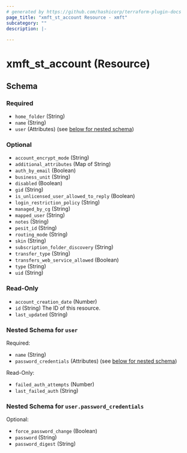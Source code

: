 ```yaml
---
# generated by https://github.com/hashicorp/terraform-plugin-docs
page_title: "xmft_st_account Resource - xmft"
subcategory: ""
description: |-
  
---
```


# xmft_st_account (Resource)





<!-- schema generated by tfplugindocs -->
## Schema

### Required

- `home_folder` (String)
- `name` (String)
- `user` (Attributes) (see [below for nested schema](#nestedatt--user))

### Optional

- `account_encrypt_mode` (String)
- `additional_attributes` (Map of String)
- `auth_by_email` (Boolean)
- `business_unit` (String)
- `disabled` (Boolean)
- `gid` (String)
- `is_unlicensed_user_allowed_to_reply` (Boolean)
- `login_restriction_policy` (String)
- `managed_by_cg` (String)
- `mapped_user` (String)
- `notes` (String)
- `pesit_id` (String)
- `routing_mode` (String)
- `skin` (String)
- `subscription_folder_discovery` (String)
- `transfer_type` (String)
- `transfers_web_service_allowed` (Boolean)
- `type` (String)
- `uid` (String)

### Read-Only

- `account_creation_date` (Number)
- `id` (String) The ID of this resource.
- `last_updated` (String)

<a id="nestedatt--user"></a>
### Nested Schema for `user`

Required:

- `name` (String)
- `password_credentials` (Attributes) (see [below for nested schema](#nestedatt--user--password_credentials))

Read-Only:

- `failed_auth_attempts` (Number)
- `last_failed_auth` (String)

<a id="nestedatt--user--password_credentials"></a>
### Nested Schema for `user.password_credentials`

Optional:

- `force_password_change` (Boolean)
- `password` (String)
- `password_digest` (String)
